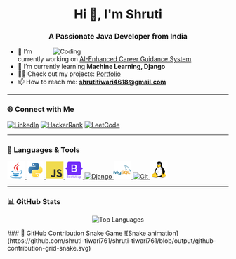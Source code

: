 <h1 align="center">Hi 👋, I'm Shruti</h1>
<h3 align="center">A Passionate Java Developer from India</h3>

<img align="right" alt="Coding" width="400" src="https://media.giphy.com/media/qgQUggAC3Pfv687qPC/giphy.gif">

- 🔭 I’m currently working on [AI-Enhanced Career Guidance System](https://github.com/shruti-tiwari761/Ai-enhanced-career-guidance-system-using-machine-learning-and-django)  
- 🌱 I’m currently learning **Machine Learning, Django**  
- 👨‍💻 Check out my projects: [Portfolio](https://main.d3bd8zqghbpahh.amplifyapp.com/)  
- 📫 How to reach me: **shrutitiwari4618@gmail.com**  

---

### 🌐 Connect with Me  
<p align="left">
<a href="https://linkedin.com/in/shruti7617" target="blank"><img src="https://img.shields.io/badge/-LinkedIn-%230077B5?style=for-the-badge&logo=linkedin&logoColor=white" alt="LinkedIn"/></a>
<a href="https://www.hackerrank.com/@shrutitiwari4618" target="blank"><img src="https://img.shields.io/badge/-Hackerrank-2EC866?style=for-the-badge&logo=hackerrank&logoColor=white" alt="HackerRank"/></a>
<a href="https://leetcode.com/u/shrutitiwari4618/" target="blank"><img src="https://img.shields.io/badge/-LeetCode-FFA116?style=for-the-badge&logo=leetcode&logoColor=white" alt="LeetCode"/></a>
</p>

---

### 🚀 Languages & Tools  
<p align="left">
  <a href="https://www.java.com" target="_blank"> <img src="https://raw.githubusercontent.com/devicons/devicon/master/icons/java/java-original.svg" alt="Java" width="40" height="40"/> </a>
  <a href="https://www.python.org" target="_blank"> <img src="https://raw.githubusercontent.com/devicons/devicon/master/icons/python/python-original.svg" alt="Python" width="40" height="40"/> </a>
  <a href="https://developer.mozilla.org/en-US/docs/Web/JavaScript" target="_blank"> <img src="https://raw.githubusercontent.com/devicons/devicon/master/icons/javascript/javascript-original.svg" alt="JavaScript" width="40" height="40"/> </a>
  <a href="https://getbootstrap.com" target="_blank"> <img src="https://raw.githubusercontent.com/devicons/devicon/master/icons/bootstrap/bootstrap-plain-wordmark.svg" alt="Bootstrap" width="40" height="40"/> </a>
  <a href="https://www.djangoproject.com/" target="_blank"> <img src="https://cdn.worldvectorlogo.com/logos/django.svg" alt="Django" width="40" height="40"/> </a>
  <a href="https://www.mysql.com/" target="_blank"> <img src="https://raw.githubusercontent.com/devicons/devicon/master/icons/mysql/mysql-original-wordmark.svg" alt="MySQL" width="40" height="40"/> </a>
  <a href="https://git-scm.com/" target="_blank"> <img src="https://www.vectorlogo.zone/logos/git-scm/git-scm-icon.svg" alt="Git" width="40" height="40"/> </a>
  <a href="https://www.linux.org/" target="_blank"> <img src="https://raw.githubusercontent.com/devicons/devicon/master/icons/linux/linux-original.svg" alt="Linux" width="40" height="40"/> </a>
</p>

---

### 📊 GitHub Stats  
<p align="center">
  <img src="https://github-readme-stats.vercel.app/api/top-langs?username=shruti-tiwari761&show_icons=true&locale=en&layout=compact" alt="Top Languages"/>
</p>
### 🎲 GitHub Contribution Snake Game  
![Snake animation](https://github.com/shruti-tiwari761/shruti-tiwari761/blob/output/github-contribution-grid-snake.svg)

